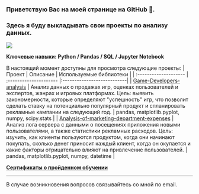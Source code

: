 ### Приветствую Вас на моей странице на GitHub 👋.
### Здесь я буду выкладывать свои проекты по анализу данных.

![](https://komarev.com/ghpvc/?username=AleksandrAntonov7&color=blue)

**Ключевые навыки: Python / Pandas / SQL / Jupyter Notebook**

В настоящий момент доступны для просмотра следующие проекты:
| Проект | Описание | Используемые библиотеки |
| :-------------------- | :--------------------- |:---------------------------|
| [Game-Developers-analysis](https://github.com/AleksandrAntonov7/Project_1_Game-Developers-analysis#readme)  | Анализ данных о продажах игр, оценках пользователей и экспертов, жанрах и игровых платформах. Цель: выявить закономерности, которые определяют "успешность" игр, что позволит сделать ставку на потенциально популярный продукт и спланировать рекламные кампании на следующий год. | pandas, matplotlib.pyplot, numpy, scipy.stats |
| [Analysis-of-marketing-department-expenses](https://github.com/AleksandrAntonov7/Project_Analysis-of-marketing-department-expenses#readme) | Анализ лога сервера с данными о посещениях приложения новыми пользователями, а также статистики рекламных расходов. Цель: изучить, как клиенты пользуются продуктом, когда они начинают покупать, сколько денег приносит каждый клиент, когда он окупается и какие факторы отрицательно влияют на привлечение пользователей. | pandas, matplotlib.pyplot, numpy, datetime |

**[Сертификаты о пройденном обучении](https://github.com/AleksandrAntonov7/Certificates#certificates-of-completion-of-training)** 



** **

В случае возникновения вопросов связывайтесь со мной по email.


<!--
I’m currently learning at Yandex.Practicum for Data Analyst and also I'm looking for a job as Data Analyst.
**AleksandrAntonov7/AleksandrAntonov7** is a ✨ _special_ ✨ repository because its `README.md` (this file) appears on your GitHub profile.

Here are some ideas to get you started:

- 🔭 I’m currently working on ...
- 🌱 I’m currently learning ...
- 👯 I’m looking to collaborate on ...
- 🤔 I’m looking for help with ...
- 💬 Ask me about ...
- 📫 How to reach me: ...
- 😄 Pronouns: ...
- ⚡ Fun fact: ...
-->
